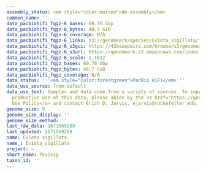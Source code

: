 ```yaml
---
assembly_status: <em style="color:maroon">No assembly</em>
common_name: ''
data_pacbiohifi_fqgz-6_bases: 60.76 Gbp
data_pacbiohifi_fqgz-6_bytes: 48.7 GiB
data_pacbiohifi_fqgz-6_coverage: N/A
data_pacbiohifi_fqgz-6_links: s3://genomeark/species/Eviota_sigillata/fEviSig6/genomic_data/pacbio_hifi/<br>
data_pacbiohifi_fqgz-6_s3gui: https://42basepairs.com/browse/s3/genomeark/species/Eviota_sigillata/fEviSig6/genomic_data/pacbio_hifi/
data_pacbiohifi_fqgz-6_s3url: https://genomeark.s3.amazonaws.com/index.html?prefix=species/Eviota_sigillata/fEviSig6/genomic_data/pacbio_hifi/
data_pacbiohifi_fqgz-6_scale: 1.1612
data_pacbiohifi_fqgz_bases: 60.76 Gbp
data_pacbiohifi_fqgz_bytes: 48.7 GiB
data_pacbiohifi_fqgz_coverage: N/A
data_status: '''<em style="color:forestgreen">PacBio HiFi</em>'''
data_use_source: from-default
data_use_text: Samples and data come from a variety of sources. To support fair and
  productive use of this data, please abide by the <a href="https://genome10k.soe.ucsc.edu/data-use-policies/">Data
  Use Policy</a> and contact Erich D. Jarvis, ejarvis@rockefeller.edu, with any questions.
genome_size: 0
genome_size_display: ''
genome_size_method: ''
last_raw_data: 1671569269
last_updated: 1671569269
name: Eviota sigillata
name_: Eviota_sigillata
project: ~
short_name: fEviSig
taxon_id: ''
---
```

